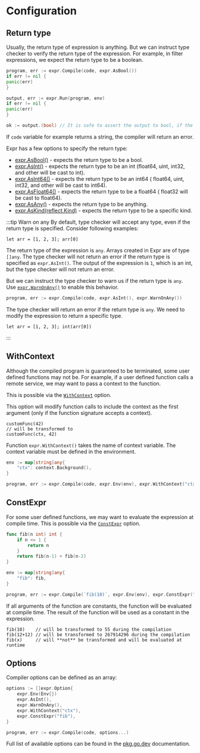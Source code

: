 # Configuration

## Return type

Usually, the return type of expression is anything. But we can instruct type checker to verify the return type of the
expression.
For example, in filter expressions, we expect the return type to be a boolean.

```go 
program, err := expr.Compile(code, expr.AsBool())
if err != nil {
panic(err)
}

output, err := expr.Run(program, env)
if err != nil {
panic(err)
}

ok := output.(bool) // It is safe to assert the output to bool, if the expression is type checked as bool.
```

If `code` variable for example returns a string, the compiler will return an error.

Expr has a few options to specify the return type:

- [expr.AsBool()](https://pkg.go.dev/github.com/expr-lang/expr#AsBool) - expects the return type to be a bool.
- [expr.AsInt()](https://pkg.go.dev/github.com/expr-lang/expr#AsInt) - expects the return type to be an int (float64,
  uint, int32, and other will be cast to int).
- [expr.AsInt64()](https://pkg.go.dev/github.com/expr-lang/expr#AsInt64) - expects the return type to be an int64 (
  float64, uint, int32, and other will be cast to int64).
- [expr.AsFloat64()](https://pkg.go.dev/github.com/expr-lang/expr#AsFloat64) - expects the return type to be a float64 (
  float32 will be cast to float64).
- [expr.AsAny()](https://pkg.go.dev/github.com/expr-lang/expr#AsAny) - expects the return type to be anything.
- [expr.AsKind(reflect.Kind)](https://pkg.go.dev/github.com/expr-lang/expr#AsKind) - expects the return type to be a
  specific kind.

:::tip Warn on any
By default, type checker will accept any type, even if the return type is specified. Consider following examples:

```expr
let arr = [1, 2, 3]; arr[0]
```

The return type of the expression is `any`. Arrays created in Expr are of type `[]any`. The type checker will not return
an error if the return type is specified as `expr.AsInt()`. The output of the expression is `1`, which is an int, but the
type checker will not return an error.

But we can instruct the type checker to warn us if the return type is `any`. Use [`expr.WarnOnAny()`](https://pkg.go.dev/github.com/expr-lang/expr#WarnOnAny) to enable this behavior.

```go
program, err := expr.Compile(code, expr.AsInt(), expr.WarnOnAny())
```

The type checker will return an error if the return type is `any`. We need to modify the expression to return a specific
type.

```expr
let arr = [1, 2, 3]; int(arr[0])
```
:::


## WithContext

Although the compiled program is guaranteed to be terminated, some user defined functions may not be. For example, if a
user defined function calls a remote service, we may want to pass a context to the function.

This is possible via the [`WithContext`](https://pkg.go.dev/github.com/expr-lang/expr#WithContext) option.

This option will modify function calls to include the context as the first argument (only if the function signature
accepts a context).

```expr
customFunc(42)
// will be transformed to
customFunc(ctx, 42)
```

Function `expr.WithContext()` takes the name of context variable. The context variable must be defined in the environment.

```go
env := map[string]any{
    "ctx": context.Background(),
}

program, err := expr.Compile(code, expr.Env(env), expr.WithContext("ctx"))
```

## ConstExpr

For some user defined functions, we may want to evaluate the expression at compile time. This is possible via the
[`ConstExpr`](https://pkg.go.dev/github.com/expr-lang/expr#ConstExpr) option. 

```go
func fib(n int) int {
    if n <= 1 {
        return n
    }
    return fib(n-1) + fib(n-2)
}

env := map[string]any{
    "fib": fib,
}

program, err := expr.Compile(`fib(10)`, expr.Env(env), expr.ConstExpr("fib"))
```

If all arguments of the function are constants, the function will be evaluated at compile time. The result of the function
will be used as a constant in the expression.

```expr
fib(10)    // will be transformed to 55 during the compilation
fib(12+12) // will be transformed to 267914296 during the compilation
fib(x)     // will **not** be transformed and will be evaluated at runtime
```

## Options

Compiler options can be defined as an array:

```go
options := []expr.Option{
    expr.Env(Env{})
    expr.AsInt(),
    expr.WarnOnAny(),
    expr.WithContext("ctx"),
    expr.ConstExpr("fib"),
}

program, err := expr.Compile(code, options...)
```

Full list of available options can be found in the [pkg.go.dev](https://pkg.go.dev/github.com/expr-lang/expr#Option) documentation.
